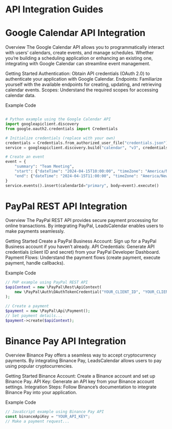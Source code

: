 # API Integration Guides

# Google Calendar API Integration
Overview
The Google Calendar API allows you to programmatically interact with users’ calendars, create events, and manage schedules. Whether you’re building a scheduling application or enhancing an existing one, integrating with Google Calendar can streamline event management.

Getting Started
Authentication: Obtain API credentials (OAuth 2.0) to authenticate your application with Google Calendar.
Endpoints: Familiarize yourself with the available endpoints for creating, updating, and retrieving calendar events.
Scopes: Understand the required scopes for accessing calendar data.

Example Code

```Python

# Python example using the Google Calendar API
import googleapiclient.discovery
from google.oauth2.credentials import Credentials

# Initialize credentials (replace with your own)
credentials = Credentials.from_authorized_user_file("credentials.json")
service = googleapiclient.discovery.build("calendar", "v3", credentials=credentials)

# Create an event
event = {
    "summary": "Team Meeting",
    "start": {"dateTime": "2024-04-15T10:00:00", "timeZone": "America/New_York"},
    "end": {"dateTime": "2024-04-15T11:00:00", "timeZone": "America/New_York"},
}
service.events().insert(calendarId="primary", body=event).execute()
```

# PayPal REST API Integration
Overview
The PayPal REST API provides secure payment processing for online transactions. By integrating PayPal, LeadsCalendar enables users to make payments seamlessly.

Getting Started
Create a PayPal Business Account: Sign up for a PayPal Business account if you haven’t already.
API Credentials: Generate API credentials (client ID and secret) from your PayPal Developer Dashboard.
Payment Flows: Understand the payment flows (create payment, execute payment, handle callbacks).

Example Code

```php
// PHP example using PayPal REST API
$apiContext = new \PayPal\Rest\ApiContext(
    new \PayPal\Auth\OAuthTokenCredential("YOUR_CLIENT_ID", "YOUR_CLIENT_SECRET")
);

// Create a payment
$payment = new \PayPal\Api\Payment();
// Set payment details...
$payment->create($apiContext);
```

# Binance Pay API Integration
Overview
Binance Pay offers a seamless way to accept cryptocurrency payments. By integrating Binance Pay, LeadsCalendar allows users to pay using popular cryptocurrencies.

Getting Started
Binance Account: Create a Binance account and set up Binance Pay.
API Key: Generate an API key from your Binance account settings.
Integration Steps: Follow Binance’s documentation to integrate Binance Pay into your application.

Example Code

```javascript
// JavaScript example using Binance Pay API
const binanceApiKey = "YOUR_API_KEY";
// Make a payment request...
```